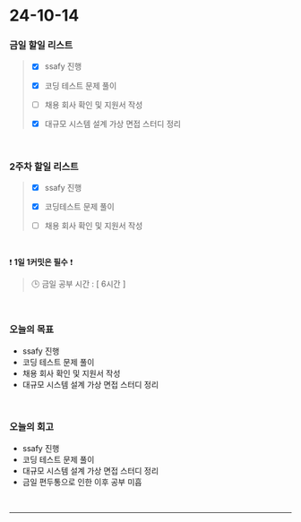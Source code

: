 # 24-10-14
### 금일 할일 리스트
> - [x] ssafy 진행
>
> - [x] 코딩 테스트 문제 풀이
>
> - [ ] 채용 회사 확인 및 지원서 작성
>
> - [x] 대규모 시스템 설계 가상 면접 스터디 정리

<br/>

### 2주차 할일 리스트
> - [x] ssafy 진행
>
> - [x] 코딩테스트 문제 풀이
>
> - [ ] 채용 회사 확인 및 지원서 작성

<br/>

❗ **1일 1커밋은 필수** ❗
> 🕒 금일 공부 시간 : [ 6시간 ]

<br/>

### 오늘의 목표
- ssafy 진행
- 코딩 테스트 문제 풀이
- 채용 회사 확인 및 지원서 작성
- 대규모 시스템 설계 가상 면접 스터디 정리

<br>

### 오늘의 회고
- ssafy 진행
- 코딩 테스트 문제 풀이
- 대규모 시스템 설계 가상 면접 스터디 정리
- 금일 편두통으로 인한 이후 공부 미흡

<br/>

---
